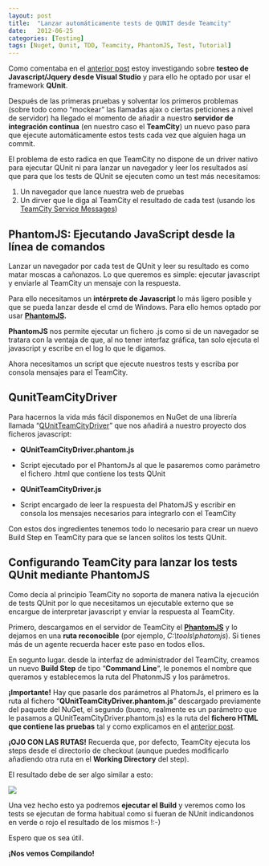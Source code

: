 ```yaml
---
layout: post
title:  "Lanzar automáticamente tests de QUNIT desde Teamcity"
date:   2012-06-25
categories: [Testing]
tags: [Nuget, Qunit, TDD, Teamcity, PhantomJS, Test, Tutorial]
---
```


Como comentaba en el [anterior post](http://www.compilando.es/post/2012/06/21/Testeo-de-javascriptjquery-desde-Visual-Studio-usando-QUnit-NQUnit.aspx) estoy investigando sobre **testeo de Javascript/Jquery desde Visual Studio** y para ello he optado por usar el framework **QUnit**.

Después de las primeras pruebas y solventar los primeros problemas (sobre todo como “mockear” las llamadas ajax o ciertas peticiones a nivel de servidor) ha llegado el momento de añadir a nuestro **servidor de integración continua** (en nuestro caso el **TeamCity**) un nuevo paso para que ejecute automáticamente estos tests cada vez que alguien haga un commit.

El problema de esto radica en que TeamCity no dispone de un driver nativo para ejecutar QUnit ni para lanzar un navegador y leer los resultados así que para que los tests de QUnit se ejecuten como un test más necesitamos:

1.  Un navegador que lance nuestra web de pruebas
2.  Un dirver que le diga al TeamCity el resultado de cada test (usando los [TeamCity Service Messages](http://confluence.jetbrains.net/display/TCD65/Build+Script+Interaction+with+TeamCity))

## PhantomJS: Ejecutando JavaScript desde la línea de comandos

Lanzar un navegador por cada test de QUnit y leer su resultado es como matar moscas a cañonazos. Lo que queremos es simple: ejecutar javascript y enviarle al TeamCity un mensaje con la respuesta.

Para ello necesitamos un **intérprete de Javascript** lo más ligero posible y que se pueda lanzar desde el cmd de Windows. Para ello hemos optado por usar **[PhantomJS](http://phantomjs.org/).**

**PhantomJS** nos permite ejecutar un fichero .js como si de un navegador se tratara con la ventaja de que, al no tener interfaz gráfica, tan solo ejecuta el javascript y escribe en el log lo que le digamos.

Ahora necesitamos un script que ejecute nuestros tests y escriba por consola mensajes para el TeamCity.

## QunitTeamCityDriver

Para hacernos la vida más fácil disponemos en NuGet de una librería llamada “[QUnitTeamCityDriver](https://github.com/redbadger/QUnitTeamCityDriver)” que nos añadirá a nuestro proyecto dos ficheros javascript:

*   **QUnitTeamCityDriver.phantom.js**

*   Script ejecutado por el PhantomJs al que le pasaremos como parámetro el fichero .html que contiene los tests QUnit

*   **QUnitTeamCityDriver.js**

*   Script encargado de leer la respuesta del PhatomJS y escribir en consola los mensajes necesarios para integrarlo con el TeamCity

<div>Con estos dos ingredientes tenemos todo lo necesario para crear un nuevo Build Step en TeamCity para que se lancen solitos los tests QUnit.</div>

## Configurando TeamCity para lanzar los tests QUnit mediante PhantomJS

Como decía al principio TeamCity no soporta de manera nativa la ejecución de tests QUnit por lo que necesitamos un ejecutable externo que se encargue de interpretar javascript y enviar la respuesta al TeamCity.

Primero, descargamos en el servidor de TeamCity el **[PhantomJS](http://code.google.com/p/phantomjs/downloads/list)** y lo dejamos en una **ruta reconocible** (por ejemplo, _C:\tools\phatomjs_). Si tienes más de un agente recuerda hacer este paso en todos ellos.

En segunto lugar. desde la interfaz de administrador del TeamCity, creamos un nuevo **Build Step** de tipo “**Command Line**“, le ponemos el nombre que queramos y establecemos la ruta del PhatonmJS y los parámetros.

**¡Importante!** Hay que pasarle dos parámetros al PhatomJs, el primero es la ruta al fichero “**QUnitTeamCityDriver.phantom.js**” descargado previamente del paquete del NuGet, el segundo (bueno, realmente es un parámetro que le pasamos a QUnitTeamCityDriver.phantom.js) es la ruta del **fichero HTML que contiene las pruebas** tal y como explicamos en el [anterior post](http://www.compilando.es/post/2012/06/21/Testeo-de-javascriptjquery-desde-Visual-Studio-usando-QUnit-NQUnit.aspx).

**¡OJO CON LAS RUTAS!** Recuerda que, por defecto, TeamCity ejecuta los steps desde el directorio de checkout (aunque puedes modificarlo añadiendo otra ruta en el **Working Directory** del step).

El resultado debe de ser algo similar a esto:

![](http://res.cloudinary.com/escapistasclub/image/upload/v1470036642/Compilando/teamcity-qunit.png)

Una vez hecho esto ya podremos **ejecutar el Build** y veremos como los tests se ejecutan de forma habitual como si fueran de NUnit indicandonos en verde o rojo el resultado de los mismos !:-)

Espero que os sea útil.

**¡Nos vemos Compilando!**